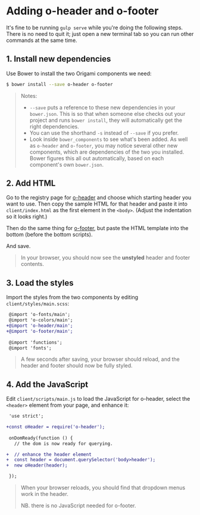 # Adding o-header and o-footer

It's fine to be running `gulp serve` while you're doing the following steps. There is no need to quit it; just open a new terminal tab so you can run other commands at the same time.


## 1. Install new dependencies

Use Bower to install the two Origami components we need:

```sh
$ bower install --save o-header o-footer
```

> Notes:
> - `--save` puts a reference to these new dependencies in your `bower.json`. This is so that when someone else checks out your project and runs `bower install`, they will automatically get the right dependencies.
> - You can use the shorthand `-s` instead of `--save` if you prefer.
> - Look inside `bower_components` to see what's been added. As well as `o-header` and `o-footer`, you may notice several other new components, which are dependencies of the two you installed. Bower figures this all out automatically, based on each component's own `bower.json`.


## 2. Add HTML

Go to the registry page for [o-header](http://registry.origami.ft.com/components/o-header) and choose which starting header you want to use. Then copy the sample HTML for that header and paste it into `client/index.html` as the first element in the `<body>`. (Adjust the indentation so it looks right.)

Then do the same thing for [o-footer](http://registry.origami.ft.com/components/o-footer), but paste the HTML template into the bottom (before the bottom scripts).

And save.

> In your browser, you should now see the **unstyled** header and footer contents.

## 3. Load the styles

Import the styles from the two components by editing `client/styles/main.scss`:

```diff
 @import 'o-fonts/main';
 @import 'o-colors/main';
+@import 'o-header/main';
+@import 'o-footer/main';
 
 @import 'functions';
 @import 'fonts';
```

> A few seconds after saving, your browser should reload, and the header and footer should now be fully styled.


## 4. Add the JavaScript

Edit `client/scripts/main.js` to load the JavaScript for o-header, select the `<header>` element from your page, and enhance it:

```diff
 'use strict';

+const oHeader = require('o-header');
 
 onDomReady(function () {
   // the dom is now ready for querying.

+  // enhance the header element 
+  const header = document.querySelector('body>header');
+  new oHeader(header);

 });
```

> When your browser reloads, you should find that dropdown menus work in the header.
>
> NB. there is no JavaScript needed for o-footer.
